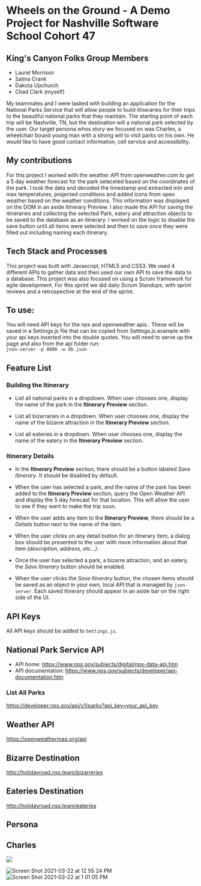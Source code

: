 
# Wheels on the Ground - A Demo Project for Nashville Software School Cohort 47

## King's Canyon Folks Group Members

- Laurel Morrison
- Salma Crank
- Dakota Upchurch
- Chad Clark (myself)

My teammates and I were tasked with building an application for the National Parks Service that will allow people to build itineraries for their trips to the beautiful national parks that they maintain. The starting point of each trip will be Nashville, TN, but the destination will a national park selected by the user. Our target persona whos story we focused on was Charles, a wheelchair bound young man with a strong will to visit parks on his own. He would like to have good contact information, cell service and accessibility.

## My contributions

For this project I worked with the weather API from openweather.com to get a  5 day weather forecast for the park seleceted based on the coordinates of the park. I took the data and decoded the timestamp and extracted min and max temperatures, projected conditions and added icons from open weather based on the weather conditions. This information was displayed on the DOM in an aside Itinerary Preview. 
I also made the API for saving the itineraries and collecting the selected Park, eatery and attraction objects to be saved to the database as an itinerary.
I worked on the logic to disable the save button until all items were selected and then to save once they were filled out including naming each itinerary.

## Tech Stack and Processes

This project was built with Javascript, HTML5 and CSS3. We used 4 different APIs to gather data and then used our own API to save the data to a database. This project was also focused on using a Scrum framework for agile development. For this sprint we did daily Scrum Standups, with sprint reviews and a retrospective at the end of the sprint.

## To use: 
You will need API keys for the nps and openweather apis . These will be saved in a Settings.js file that can be copied from Settings.js.example with your api keys inserted into the double quotes.
You will need to serve up the page and also from the api folder run:  
```json-server -p 8088 -w db.json```

## Feature List

### Building the Itinerary

* List all national parks in a dropdown. When user chooses one, display the name of the park in the **Itinerary Preview** section.

* List all bizarraries in a dropdown. When user chooses one, display the name of the bizarre attraction in the **Itinerary Preview** section.

* List all eateries in a dropdown. When user chooses one, display the name of the eatery in the **Itinerary Preview** section.

### Itinerary Details

* In the **Itinerary Preview** section, there should be a button labeled _Save Itinerary_. It should be disabled by default.
* When the user has selected a park, and the name of the park has been added to the **Itinerary Preview** section, query the Open Weather API and display the 5 day forecast for that location. This will allow the user to see if they want to make the trip soon.
* When the user adds any item to the **Itinerary Preview**, there should be a _Details_ button next to the name of the item.

* When the user clicks on any detail button for an itinerary item, a dialog box should be presented to the user with more information about that item _(description, address, etc...)_.
* Once the user has selected a park, a bizarre attraction, and an eatery, the _Save Itinerary_ button should be enabled.
* When the user clicks the _Save Itinerary_ button, the chosen items should be saved as an object in your own, local API that is managed by `json-server`. Each saved itinerary should appear in an aside bar on the right side of the UI.

## API Keys

All API keys should be added to `Settings.js`. 

## National Park Service API

* API home: https://www.nps.gov/subjects/digital/nps-data-api.htm
* API documentation: https://www.nps.gov/subjects/developer/api-documentation.htm

### List All Parks

https://developer.nps.gov/api/v1/parks?api_key=your_api_key

## Weather API

https://openweathermap.org/api

## Bizarre Destination

http://holidayroad.nss.team/bizarreries

## Eateries Destination

http://holidayroad.nss.team/eateries


## Persona

## Charles

![](./personas/persona-charles.png)

![Screen Shot 2021-03-22 at 12 55 24 PM](https://user-images.githubusercontent.com/70447532/112035856-f9fee780-8b0d-11eb-843e-3fd0e9110441.png)
![Screen Shot 2021-03-22 at 1 01 05 PM](https://user-images.githubusercontent.com/70447532/112036514-b6f14400-8b0e-11eb-89ee-3a42571ecbdc.png)



